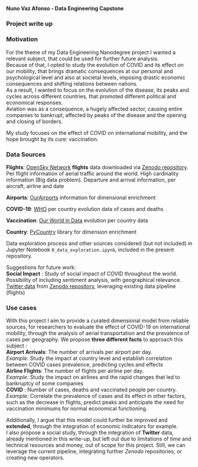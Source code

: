 
#### Nuno Vaz Afonso - Data Engineering Capstone   
### Project write up  

### Motivation  
For the theme of my Data Engineering Nanodegree project I wanted a relevant subject, that could be used for further future analysis.  
Because of that, I opted to study the evolution of COVID and its effect on our mobility, that brings dramatic consequences at our personal and psychological level and also at societal levels, imposing drastic economic consequences and shifting relations between nations.  
As a result, I wanted to focus on the evolution of the disease, its peaks and cycles across different countries, that promoted different political and economical responses.  
Aviation was as a consequence, a hugely affected sector, causing entire companies to bankrupt, affected by peaks of the disease and the opening and closing of borders.  

My study focuses on the effect of COVID on international mobility, and the hope brought by its cure: vaccination.  

### Data Sources
 __Flights__: [OpenSky Network](https://opensky-network.org) __flights__ data downloaded via [Zenodo repository](https://zenodo.org/record/4485741#.YFeVf_7LcYs).  
Per flight information of aerial traffic around the world. High cardinality information (Big data problem). Departure and arrival information, per aircraft, airline and date   

__Airports__:  [OurAirports](https://ourairports.com/data/) information for dimensional enrichment  

__COVID-19__: [WHO](https://covid19.who.int/)  per country evolution data of cases and deaths  

__Vaccination__: [Our World in Data](https://ourworldindata.org/covid-vaccinations) evolution per country data  

__Country__: [PyCountry](]https://pypi.org/project/pycountry/) library for dimension enrichment  

Data exploration process and other sources considered (but not included) in Jupyter Notebook `0_data_exploration.ipynb`, included in the present repository.  

Suggestions for future work:  
__Social Impact__ : Study of social impact of COVID throughout the world. Possibility of including sentiment analysis, with geographical relevance.   
[Twitter data](http://twitterdata.covid19dataresources.org) from  [Zenodo repository](https://zenodo.org/record/4568860#.YFeV0P7LcYs), leveraging existing data pipeline (flights)  

### Use cases  
With this project I aim to provide a curated dimensional model from reliable sources, for researchers to evaluate the effect of COVID-19 on international mobility, through the analysis of aerial transportation and the prevalence of cases per geography. We propose __three different facts__ to approach this subject :  
__Airport Arrivals__:  The number of arrivals per airport per day.  
_Example:_ Study the impact at country level and establish correlation between COVID cases prevalence, predicting cycles and effects  
__Airline Flights__:  The number of flights per airline per day.  
_Example:_ Study the impact on airlines and the rapid changes that led to bankruptcy of some companies     
__COVID__ : Number of cases, deaths and vaccinated people per country.  
_Example:_ Correlate the prevalence of cases and its effect in other factors, such as the decrease in flights, predict peaks and anticipate the need for vaccination minimums for normal economical functioning.   

Additionally, I argue that this model could further be improved and __extended__, through the integration of economic indicators for example.  
I also propose a social study, through the integration of __Twitter__ data, already mentioned in this write-up, but left out due to limitations of time and technical resources and money, out of scope for this project. Still, we can leverage the current pipeline, integrating further _Zenodo_ repositories, or creating new operators.  


